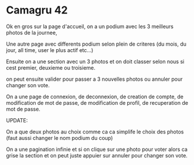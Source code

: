 # Camagru 42

Ok en gros sur la page d'accueil, on a un podium avec les 3 meilleurs photos de la journee,

Une autre page avec differents podium selon plein de criteres (du mois, du jour, all time, user le plus actif etc...)

Ensuite on a une section avec un 3 photos et on doit classer selon nous si cest premier, deuxieme ou troisieme.

on peut ensuite valider pour passer a 3 nouvelles photos ou annuler pour changer son vote.

On a une page de connexion, de deconnexion, de creation de compte, de modification de mot de passe, de modification de profil, de recuperation de mot de passe.

UPDATE:

On a que deux photos au choix comme ca ca simplife le choix des photos (faut aussi changer le nom podium du coup)

On a une pagination infinie et si on clique sur une photo pour voter alors ca grise la section et on peut juste appuier sur annuler pour changer son vote.
